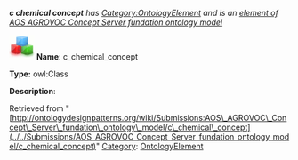 ___c chemical concept__ has [Category:OntologyElement](../../Category/OntologyElement "Category:OntologyElement") and is an [element of](../../Property/ElementOf "Property:ElementOf") [AOS AGROVOC Concept Server fundation ontology model](../../Submissions/AOS_AGROVOC_Concept_Server_fundation_ontology_model "Submissions:AOS AGROVOC Concept Server fundation ontology model")_


  




[![Class](../../images/thumb/2/27/Class.gif/45px-Class.gif)](../../Image/Class.gif "Class")
__Name__: c\_chemical\_concept 


__Type:__ owl:Class 


__Description__: 





Retrieved from "[http://ontologydesignpatterns.org/wiki/Submissions:AOS\_AGROVOC\_Concept\_Server\_fundation\_ontology\_model/c\_chemical\_concept](../../Submissions/AOS_AGROVOC_Concept_Server_fundation_ontology_model/c_chemical_concept)"
 [Category](http://ontologydesignpatterns.org/wiki/Special:Categories "Special:Categories"): [OntologyElement](../../Category/OntologyElement "Category:OntologyElement")
